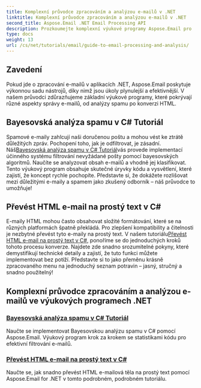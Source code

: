 ```yaml
---
title: Komplexní průvodce zpracováním a analýzou e-mailů v .NET
linktitle: Komplexní průvodce zpracováním a analýzou e-mailů v .NET
second_title: Aspose.Email .NET Email Processing API
description: Prozkoumejte komplexní výukové programy Aspose.Email pro .NET, které pokrývají zpracování e-mailů, analýzu spamu, konverzi HTML a další, abyste zefektivnili své aplikace .NET.
type: docs
weight: 13
url: /cs/net/tutorials/email/guide-to-email-processing-and-analysis/
---
```

## Zavedení

Pokud jde o zpracování e-mailů v aplikacích .NET, Aspose.Email poskytuje výkonnou sadu nástrojů, díky nimž jsou úkoly plynulejší a efektivnější. V našem průvodci zdůrazňujeme základní výukové programy, které pokrývají různé aspekty správy e-mailů, od analýzy spamu po konverzi HTML. 

## Bayesovská analýza spamu v C# Tutoriál
 Spamové e-maily zahlcují naši doručenou poštu a mohou vést ke ztrátě důležitých zpráv. Pochopení toho, jak je odfiltrovat, je zásadní. Náš[Bayesovská analýza spamu v C# Tutoriál](./bayesian-spam-analysis-in-csharp/)vás provede implementací účinného systému filtrování nevyžádané pošty pomocí bayesovských algoritmů. Naučíte se analyzovat obsah e-mailů a vhodně jej klasifikovat. Tento výukový program obsahuje skutečné úryvky kódu a vysvětlení, které zajistí, že koncept rychle pochopíte. Představte si, že dokážete rozlišovat mezi důležitými e-maily a spamem jako zkušený odborník – náš průvodce to umožňuje!

## Převést HTML e-mail na prostý text v C#
 E-maily HTML mohou často obsahovat složité formátování, které se na různých platformách špatně překládá. Pro zlepšení kompatibility a čitelnosti je nezbytné převést tyto e-maily na prostý text. V našem tutoriálu[Převést HTML e-mail na prostý text v C#](./convert-html-email-to-plain-text/), ponoříme se do jednoduchých kroků tohoto procesu konverze. Najdete zde snadno srozumitelné pokyny, které demystifikují technické detaily a zajistí, že tuto funkci můžete implementovat bez potíží. Představte si to jako přeměnu krásně zpracovaného menu na jednoduchý seznam potravin – jasný, stručný a snadno použitelný!

## Komplexní průvodce zpracováním a analýzou e-mailů ve výukových programech .NET
### [Bayesovská analýza spamu v C# Tutoriál](./bayesian-spam-analysis-in-csharp/)
Naučte se implementovat Bayesovskou analýzu spamu v C# pomocí Aspose.Email. Výukový program krok za krokem se statistikami kódu pro efektivní filtrování e-mailů.
### [Převést HTML e-mail na prostý text v C#](./convert-html-email-to-plain-text/)
Naučte se, jak snadno převést HTML e-mailová těla na prostý text pomocí Aspose.Email for .NET v tomto podrobném, podrobném tutoriálu.